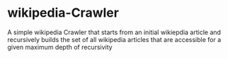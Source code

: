 # wikipedia-Crawler
A simple wikipedia Crawler that starts from an initial wikiepdia article and recursively builds the set of all wikipedia articles that are accessible for a given maximum depth of recursivity
